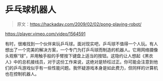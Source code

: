 # 乒乓球机器人

> 原文：<https://hackaday.com/2009/02/02/pong-playing-robot/>

<https://player.vimeo.com/video/1564591>

</div> <p>有时，很难找到一个伙伴来玩乒乓球。面对现实吧，乒乓球不值得一个人玩。有人想出了一个完美的解决方案，一个专门为打乒乓球而制造的机器人。它用网络摄像头观察“球”，并用触手般的手臂按下键盘上适当的按钮。这隐约让人想起《黑衣人》中的总机接线员，对于这份工作来说，这绝对是矫枉过正。你可能会注意到他们的乒乓游戏似乎有一些性能问题。我怀疑游戏本身是如此费力，但同样的计算机也在控制机器人。</p> </body> </html>